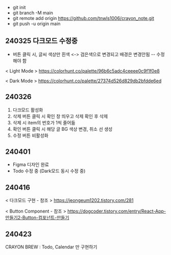 -   git init
-   git branch -M main
-   git remote add origin https://github.com/tnwls1006/crayon_note.git
-   git push -u origin main

## 240325 다크모드 수정중

-   버튼 클릭 시, 글씨 색상만 흰색 <-> 검은색으로 변경되고 배경은 변경안됨
    -- 수정해야 함

< Light Mode >
https://colorhunt.co/palette/96b6c5adc4ceeee0c9f1f0e8

< Dark Mode >
https://colorhunt.co/palette/27374d526d829db2bfdde6ed

## 240326

1. 다크모드 활성화
2. 삭제 버튼 클릭 시 확인 창 띄우고 삭제 확인 후 삭제
3. 삭제 시 item의 번호가 1씩 줄어듦
4. 확인 버튼 클릭 시 해당 글 BG 색상 변경, 취소 선 생성
5. 수정 버튼 비활성화

## 240401

-   Figma 디자인 완료
-   Todo 수정 중 (Dark모드 동시 수정 중)

## 240416

< 다크모드 구현 - 참조 >
https://jeongeum1202.tistory.com/281

< Button Component - 참조 >
https://dogcoder.tistory.com/entry/React-App-만들기2-Button-컴포넌트-만들기

## 240423

CRAYON BREW : Todo, Calendar 만 구현하기
